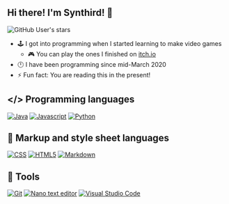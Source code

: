 ## Hi there! I'm Synthird! 👋

![GitHub User's stars](https://img.shields.io/github/stars/synthird?style=for-the-badge&logo=GitHub&label=stars)

- 🕹️ I got into programming when I started learning to make video games
  - 🎮 You can play the ones I finished on [itch.io](https://synthird.itch.io)
- 🕛 I have been programming since mid-March 2020
- ⚡ Fun fact: You are reading this in the present!

## </> Programming languages

[![Java](https://img.shields.io/badge/java-%23ED8B00.svg?style=for-the-badge&logo=openjdk&logoColor=white)](#)
[![Javascript](https://img.shields.io/badge/javascript-javascript?style=for-the-badge&logo=javascript&logoColor=black&color=%23F7DF1E)](#)
[![Python](https://img.shields.io/badge/Python-Python?style=for-the-badge&logo=python&logoColor=white&color=%233776AB)](#)

## 📝 Markup and style sheet languages
[![CSS](https://img.shields.io/badge/CSS-CSS?style=for-the-badge&logo=CSS&logoColor=white&color=%23663399)](#)
[![HTML5](https://img.shields.io/badge/HTML5-HTML5?style=for-the-badge&logo=HTML5&logoColor=white&color=%23E34F26)](#)
[![Markdown](https://img.shields.io/badge/Markdown-markdown?style=for-the-badge&logo=markdown&color=blue)](#)

## 🔧 Tools

[![Git](https://img.shields.io/badge/git-%23F05033.svg?style=for-the-badge&logo=git&logoColor=white)](#)
[![Nano text editor](https://img.shields.io/badge/Nano%20text%20editor-nano?style=for-the-badge&color=%23cc88ff)](#)
[![Visual Studio Code](https://img.shields.io/badge/Visual_Studio_Code-0078D4?style=for-the-badge&logo=visual%20studio%20code&logoColor=white)](#)

<!--
**Synthird/Synthird** is a ✨ _special_ ✨ repository because its `README.md` (this file) appears on your GitHub profile.

Here are some ideas to get you started:

- 🔭 I’m currently working on ...
- 🌱 I’m currently learning ...
- 👯 I’m looking to collaborate on ...
- 🤔 I’m looking for help with ...
- 💬 Ask me about ...
- 📫 How to reach me: ...
- 😄 Pronouns: ...
- ⚡ Fun fact: ...
-->
